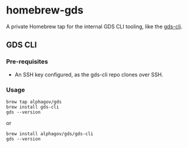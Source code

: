 homebrew-gds
============

A private Homebrew tap for the internal GDS CLI tooling, like the [gds-cli](https://github.com/alphagov/gds-cli).

## GDS CLI

### Pre-requisites

- An SSH key configured, as the gds-cli repo clones over SSH.

### Usage

```
brew tap alphagov/gds
brew install gds-cli
gds --version
```

or

```
brew install alphagov/gds/gds-cli
gds --version
```
